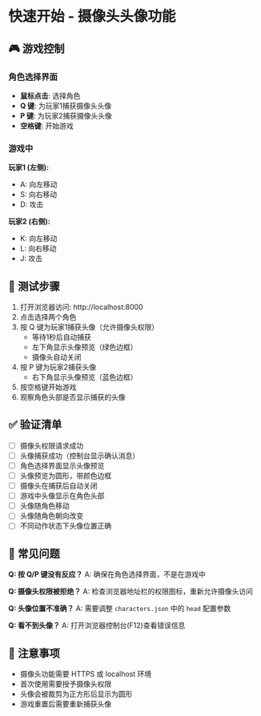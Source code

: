 # 快速开始 - 摄像头头像功能

## 🎮 游戏控制

### 角色选择界面
- **鼠标点击**: 选择角色
- **Q 键**: 为玩家1捕获摄像头头像
- **P 键**: 为玩家2捕获摄像头头像  
- **空格键**: 开始游戏

### 游戏中
**玩家1 (左侧):**
- A: 向左移动
- S: 向右移动
- D: 攻击

**玩家2 (右侧):**
- K: 向左移动
- L: 向右移动
- J: 攻击

## 🎯 测试步骤

1. 打开浏览器访问: http://localhost:8000
2. 点击选择两个角色
3. 按 Q 键为玩家1捕获头像（允许摄像头权限）
   - 等待1秒后自动捕获
   - 左下角显示头像预览（绿色边框）
   - 摄像头自动关闭
4. 按 P 键为玩家2捕获头像
   - 右下角显示头像预览（蓝色边框）
5. 按空格键开始游戏
6. 观察角色头部是否显示捕获的头像

## ✅ 验证清单

- [ ] 摄像头权限请求成功
- [ ] 头像捕获成功（控制台显示确认消息）
- [ ] 角色选择界面显示头像预览
- [ ] 头像预览为圆形，带颜色边框
- [ ] 摄像头在捕获后自动关闭
- [ ] 游戏中头像显示在角色头部
- [ ] 头像随角色移动
- [ ] 头像随角色朝向改变
- [ ] 不同动作状态下头像位置正确

## 🐛 常见问题

**Q: 按 Q/P 键没有反应？**
A: 确保在角色选择界面，不是在游戏中

**Q: 摄像头权限被拒绝？**
A: 检查浏览器地址栏的权限图标，重新允许摄像头访问

**Q: 头像位置不准确？**
A: 需要调整 `characters.json` 中的 `head` 配置参数

**Q: 看不到头像？**
A: 打开浏览器控制台(F12)查看错误信息

## 📝 注意事项

- 摄像头功能需要 HTTPS 或 localhost 环境
- 首次使用需要授予摄像头权限
- 头像会被裁剪为正方形后显示为圆形
- 游戏重置后需要重新捕获头像
